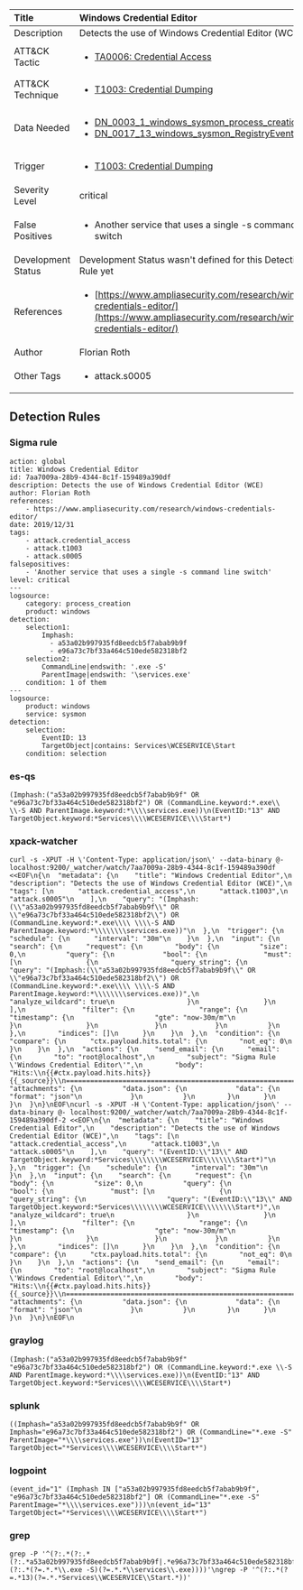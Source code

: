 | Title                | Windows Credential Editor                                                                                                                                                 |
|:---------------------|:------------------------------------------------------------------------------------------------------------------------------------------------------------|
| Description          | Detects the use of Windows Credential Editor (WCE)                                                                                                                                           |
| ATT&amp;CK Tactic    |  <ul><li>[TA0006: Credential Access](https://attack.mitre.org/tactics/TA0006)</li></ul>  |
| ATT&amp;CK Technique | <ul><li>[T1003: Credential Dumping](https://attack.mitre.org/techniques/T1003)</li></ul>  |
| Data Needed          | <ul><li>[DN_0003_1_windows_sysmon_process_creation](../Data_Needed/DN_0003_1_windows_sysmon_process_creation.md)</li><li>[DN_0017_13_windows_sysmon_RegistryEvent](../Data_Needed/DN_0017_13_windows_sysmon_RegistryEvent.md)</li></ul>  |
| Trigger              | <ul><li>[T1003: Credential Dumping](../Triggers/T1003.md)</li></ul>  |
| Severity Level       | critical |
| False Positives      | <ul><li>Another service that uses a single -s command line switch</li></ul>  |
| Development Status   |  Development Status wasn't defined for this Detection Rule yet  |
| References           | <ul><li>[https://www.ampliasecurity.com/research/windows-credentials-editor/](https://www.ampliasecurity.com/research/windows-credentials-editor/)</li></ul>  |
| Author               | Florian Roth |
| Other Tags           | <ul><li>attack.s0005</li></ul> | 

## Detection Rules

### Sigma rule

```
action: global
title: Windows Credential Editor
id: 7aa7009a-28b9-4344-8c1f-159489a390df
description: Detects the use of Windows Credential Editor (WCE)
author: Florian Roth
references:
    - https://www.ampliasecurity.com/research/windows-credentials-editor/
date: 2019/12/31
tags:
    - attack.credential_access
    - attack.t1003
    - attack.s0005
falsepositives:
    - 'Another service that uses a single -s command line switch'
level: critical
---
logsource:
    category: process_creation
    product: windows
detection:
    selection1:
        Imphash: 
          - a53a02b997935fd8eedcb5f7abab9b9f
          - e96a73c7bf33a464c510ede582318bf2
    selection2:
        CommandLine|endswith: '.exe -S'
        ParentImage|endswith: '\services.exe'
    condition: 1 of them
---
logsource:
    product: windows
    service: sysmon
detection:
    selection:
        EventID: 13
        TargetObject|contains: Services\WCESERVICE\Start
    condition: selection

```





### es-qs
    
```
(Imphash:("a53a02b997935fd8eedcb5f7abab9b9f" OR "e96a73c7bf33a464c510ede582318bf2") OR (CommandLine.keyword:*.exe\\ \\-S AND ParentImage.keyword:*\\\\services.exe))\n(EventID:"13" AND TargetObject.keyword:*Services\\\\WCESERVICE\\\\Start*)
```


### xpack-watcher
    
```
curl -s -XPUT -H \'Content-Type: application/json\' --data-binary @- localhost:9200/_watcher/watch/7aa7009a-28b9-4344-8c1f-159489a390df <<EOF\n{\n  "metadata": {\n    "title": "Windows Credential Editor",\n    "description": "Detects the use of Windows Credential Editor (WCE)",\n    "tags": [\n      "attack.credential_access",\n      "attack.t1003",\n      "attack.s0005"\n    ],\n    "query": "(Imphash:(\\"a53a02b997935fd8eedcb5f7abab9b9f\\" OR \\"e96a73c7bf33a464c510ede582318bf2\\") OR (CommandLine.keyword:*.exe\\\\ \\\\-S AND ParentImage.keyword:*\\\\\\\\services.exe))"\n  },\n  "trigger": {\n    "schedule": {\n      "interval": "30m"\n    }\n  },\n  "input": {\n    "search": {\n      "request": {\n        "body": {\n          "size": 0,\n          "query": {\n            "bool": {\n              "must": [\n                {\n                  "query_string": {\n                    "query": "(Imphash:(\\"a53a02b997935fd8eedcb5f7abab9b9f\\" OR \\"e96a73c7bf33a464c510ede582318bf2\\") OR (CommandLine.keyword:*.exe\\\\ \\\\-S AND ParentImage.keyword:*\\\\\\\\services.exe))",\n                    "analyze_wildcard": true\n                  }\n                }\n              ],\n              "filter": {\n                "range": {\n                  "timestamp": {\n                    "gte": "now-30m/m"\n                  }\n                }\n              }\n            }\n          }\n        },\n        "indices": []\n      }\n    }\n  },\n  "condition": {\n    "compare": {\n      "ctx.payload.hits.total": {\n        "not_eq": 0\n      }\n    }\n  },\n  "actions": {\n    "send_email": {\n      "email": {\n        "to": "root@localhost",\n        "subject": "Sigma Rule \'Windows Credential Editor\'",\n        "body": "Hits:\\n{{#ctx.payload.hits.hits}}{{_source}}\\n================================================================================\\n{{/ctx.payload.hits.hits}}",\n        "attachments": {\n          "data.json": {\n            "data": {\n              "format": "json"\n            }\n          }\n        }\n      }\n    }\n  }\n}\nEOF\ncurl -s -XPUT -H \'Content-Type: application/json\' --data-binary @- localhost:9200/_watcher/watch/7aa7009a-28b9-4344-8c1f-159489a390df-2 <<EOF\n{\n  "metadata": {\n    "title": "Windows Credential Editor",\n    "description": "Detects the use of Windows Credential Editor (WCE)",\n    "tags": [\n      "attack.credential_access",\n      "attack.t1003",\n      "attack.s0005"\n    ],\n    "query": "(EventID:\\"13\\" AND TargetObject.keyword:*Services\\\\\\\\WCESERVICE\\\\\\\\Start*)"\n  },\n  "trigger": {\n    "schedule": {\n      "interval": "30m"\n    }\n  },\n  "input": {\n    "search": {\n      "request": {\n        "body": {\n          "size": 0,\n          "query": {\n            "bool": {\n              "must": [\n                {\n                  "query_string": {\n                    "query": "(EventID:\\"13\\" AND TargetObject.keyword:*Services\\\\\\\\WCESERVICE\\\\\\\\Start*)",\n                    "analyze_wildcard": true\n                  }\n                }\n              ],\n              "filter": {\n                "range": {\n                  "timestamp": {\n                    "gte": "now-30m/m"\n                  }\n                }\n              }\n            }\n          }\n        },\n        "indices": []\n      }\n    }\n  },\n  "condition": {\n    "compare": {\n      "ctx.payload.hits.total": {\n        "not_eq": 0\n      }\n    }\n  },\n  "actions": {\n    "send_email": {\n      "email": {\n        "to": "root@localhost",\n        "subject": "Sigma Rule \'Windows Credential Editor\'",\n        "body": "Hits:\\n{{#ctx.payload.hits.hits}}{{_source}}\\n================================================================================\\n{{/ctx.payload.hits.hits}}",\n        "attachments": {\n          "data.json": {\n            "data": {\n              "format": "json"\n            }\n          }\n        }\n      }\n    }\n  }\n}\nEOF\n
```


### graylog
    
```
(Imphash:("a53a02b997935fd8eedcb5f7abab9b9f" "e96a73c7bf33a464c510ede582318bf2") OR (CommandLine.keyword:*.exe \\-S AND ParentImage.keyword:*\\\\services.exe))\n(EventID:"13" AND TargetObject.keyword:*Services\\\\WCESERVICE\\\\Start*)
```


### splunk
    
```
((Imphash="a53a02b997935fd8eedcb5f7abab9b9f" OR Imphash="e96a73c7bf33a464c510ede582318bf2") OR (CommandLine="*.exe -S" ParentImage="*\\\\services.exe"))\n(EventID="13" TargetObject="*Services\\\\WCESERVICE\\\\Start*")
```


### logpoint
    
```
(event_id="1" (Imphash IN ["a53a02b997935fd8eedcb5f7abab9b9f", "e96a73c7bf33a464c510ede582318bf2"] OR (CommandLine="*.exe -S" ParentImage="*\\\\services.exe")))\n(event_id="13" TargetObject="*Services\\\\WCESERVICE\\\\Start*")
```


### grep
    
```
grep -P '^(?:.*(?:.*(?:.*a53a02b997935fd8eedcb5f7abab9b9f|.*e96a73c7bf33a464c510ede582318bf2)|.*(?:.*(?=.*.*\\.exe -S)(?=.*.*\\services\\.exe))))'\ngrep -P '^(?:.*(?=.*13)(?=.*.*Services\\WCESERVICE\\Start.*))'
```



